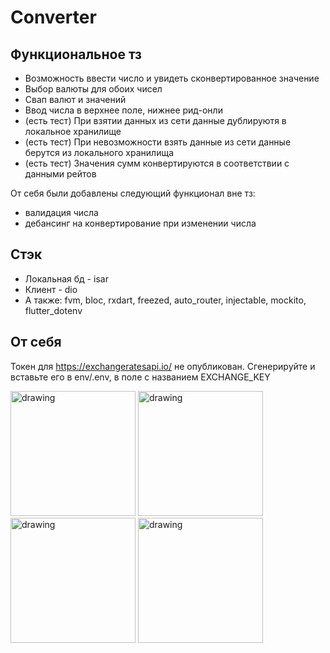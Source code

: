 # Converter

## Функциональное тз
- Возможность ввести число и увидеть сконвертированное значение
- Выбор валюты для обоих чисел
- Свап валют и значений
- Ввод числа в верхнее поле, нижнее рид-онли
- (есть тест) При взятии данных из сети данные дублируютя в локальное хранилище 
- (есть тест) При невозможности взять данные из сети данные берутся из локального хранилища
- (есть тест) Значения сумм конвертируются в соответствии с данными рейтов

От себя были добавлены следующий функционал вне тз:
- валидация числа
- дебансинг на конвертирование при изменении числа

## Стэк
- Локальная бд - isar
- Клиент - dio
- А также: fvm, bloc, rxdart, freezed, auto_router, injectable, mockito, flutter_dotenv

## От себя
Токен для https://exchangeratesapi.io/ не опубликован. Сгенерируйте и вставьте его в env/.env, в поле с названием EXCHANGE_KEY

<img src="https://github.com/ChaserVasya/converter/assets/74578917/599098df-a365-4653-a2fc-d30ab8bf5051" alt="drawing" width="200"/>
<img src="https://github.com/ChaserVasya/converter/assets/74578917/2e1ff256-cf26-46c2-abc3-b5f10170423a" alt="drawing" width="200"/>
<img src="https://github.com/ChaserVasya/converter/assets/74578917/608089cc-07e6-4a4f-8b9c-9c65594c3dd2" alt="drawing" width="200"/>
<img src="https://github.com/ChaserVasya/converter/assets/74578917/dd6b034e-465e-4c89-80ec-a26877acdc69" alt="drawing" width="200"/>
